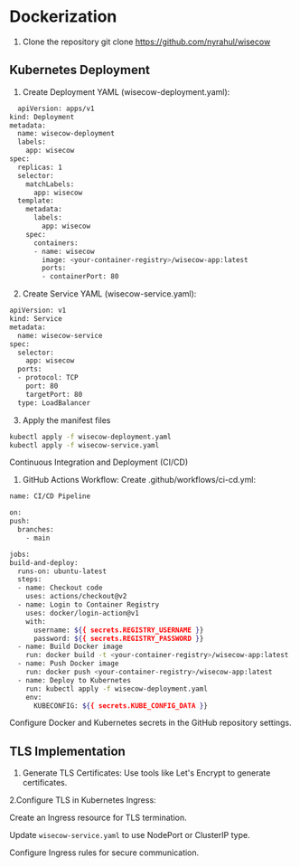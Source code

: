 
# Dockerization
1. Clone the repository
 git clone https://github.com/nyrahul/wisecow  

## Kubernetes Deployment

1. Create Deployment YAML (wisecow-deployment.yaml):

```bash
  apiVersion: apps/v1
kind: Deployment
metadata:
  name: wisecow-deployment
  labels:
    app: wisecow
spec:
  replicas: 1
  selector:
    matchLabels:
      app: wisecow
  template:
    metadata:
      labels:
        app: wisecow
    spec:
      containers:
      - name: wisecow
        image: <your-container-registry>/wisecow-app:latest
        ports:
        - containerPort: 80
```
2. Create Service YAML (wisecow-service.yaml):

```bash
apiVersion: v1
kind: Service
metadata:
  name: wisecow-service
spec:
  selector:
    app: wisecow
  ports:
  - protocol: TCP
    port: 80
    targetPort: 80
  type: LoadBalancer
```
3. Apply the manifest files

```bash
kubectl apply -f wisecow-deployment.yaml
kubectl apply -f wisecow-service.yaml
```
Continuous Integration and Deployment (CI/CD)
1. GitHub Actions Workflow:
  Create .github/workflows/ci-cd.yml:
  ```bash
name: CI/CD Pipeline

on:
  push:
    branches:
      - main

jobs:
  build-and-deploy:
    runs-on: ubuntu-latest
    steps:
    - name: Checkout code
      uses: actions/checkout@v2
    - name: Login to Container Registry
      uses: docker/login-action@v1
      with:
        username: ${{ secrets.REGISTRY_USERNAME }}
        password: ${{ secrets.REGISTRY_PASSWORD }}
    - name: Build Docker image
      run: docker build -t <your-container-registry>/wisecow-app:latest .
    - name: Push Docker image
      run: docker push <your-container-registry>/wisecow-app:latest
    - name: Deploy to Kubernetes
      run: kubectl apply -f wisecow-deployment.yaml
      env:
        KUBECONFIG: ${{ secrets.KUBE_CONFIG_DATA }}
  ```
  Configure Docker and Kubernetes secrets in the GitHub repository settings.
  
  
## TLS Implementation
1. Generate TLS Certificates:
Use tools like Let's Encrypt to generate certificates.

 2.Configure TLS in Kubernetes Ingress:

Create an Ingress resource for TLS termination.

Update  `wisecow-service.yaml`  to use NodePort or ClusterIP type.

Configure Ingress rules for secure communication.



